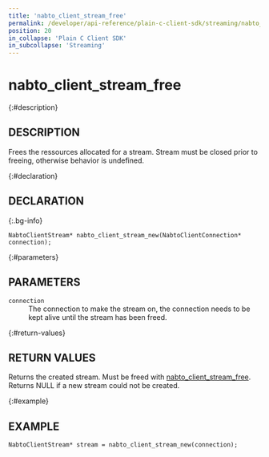```yaml
---
title: 'nabto_client_stream_free'
permalink: /developer/api-reference/plain-c-client-sdk/streaming/nabto_client_stream_free.html
position: 20
in_collapse: 'Plain C Client SDK'
in_subcollapse: 'Streaming'
---
```


# nabto_client_stream_free

{:#description}
## DESCRIPTION

Frees the ressources allocated for a stream. Stream must be closed prior to freeing, otherwise behavior is undefined.

{:#declaration}
## DECLARATION

{:.bg-info}
```
NabtoClientStream* nabto_client_stream_new(NabtoClientConnection* connection);
```

{:#parameters}
## PARAMETERS

<dl>
  <div>
    <dt><code>connection</code></dt>
    <dd>The connection to make the stream on, the connection needs to be kept alive until the stream has been freed.</dd>
  </div>
</dl>


{:#return-values}
## RETURN VALUES

Returns the created stream. Must be freed with [nabto_client_stream_free](/developer/api-reference/plain-c-client-sdk/streaming/nabto_client_stream_free.html). Returns NULL if a new stream could not be created.

{:#example}
## EXAMPLE

```
NabtoClientStream* stream = nabto_client_stream_new(connection);
```
